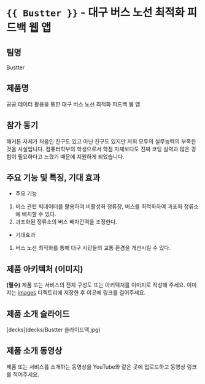 # `{{ Bustter }}` - 대구 버스 노선 최적화 피드백 웹 앱

## 팀명

Bustter

## 제품명

공공 데이터 활용을 통한 대구 버스 노선 최적화 피드백 웹 앱

## 참가 동기

해커톤 자체가 처음인 친구도 있고 아닌 친구도 있지만 저희 모두의 실무능력의 부족한 것을 사실입니다. 
컴퓨터학부의 학생으로서 학점 자체보다도 진짜 코딩 실력과 많은 경험이 필요하다고 느꼈기 때문에 지원하게 되었습니다.

## 주요 기능 및 특징, 기대 효과

- 주요 기능
1) 버스 관련 빅데이터를 활용하여 비활성화 정류장, 버스를 최적화하여 과포화 정류소에 배치할 수 있다.
2) 과포화된 정류소의 버스 배차간격을 조정한다.
   
- 기대효과
1) 버스 노선 최적화를 통해 대구 시민들의 교통 환경을 개선시킬 수 있다.

## 제품 아키텍처 (이미지)

**(필수)** 제품 또는 서비스의 전체 구성도 또는 아키텍처를 이미지로 작성해 주세요. 이미지는 [images](./images) 디렉토리에 저장한 후 이곳에 링크를 걸어주세요.

## 제품 소개 슬라이드

[decks](decks/Bustter 슬라이드덱.jpg)

## 제품 소개 동영상

제품 또는 서비스를 소개하는 동영상을 YouTube와 같은 곳에 업로드하고 동영상 링크를 적어주세요.
